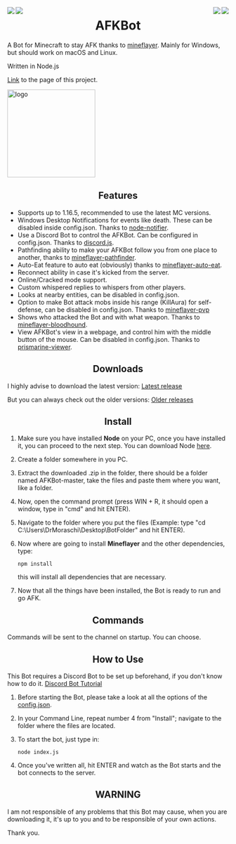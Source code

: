 <a href="https://discord.gg/JQeVxbQT5G"><img src="https://img.shields.io/badge/Discord-blue.svg" align="left"></a><a href="https://github.com/DrMoraschi/AFKBot/releases/download/v2.2/AFKBot.v2.zip"><img src="https://img.shields.io/badge/Download-brightgreen.svg" align="left"></a>

<a href="https://drmoraschi.github.io/AFKBot/"><img src="https://img.shields.io/badge/Page-fc0303.svg" align="right"></a><a href="https://github.com/DrMoraschi/AFKBot/releases"><img src="https://img.shields.io/badge/Releases-f4fc03.svg" align="right"></a>
<h1 align="center">AFKBot</h1>

A Bot for Minecraft to stay AFK thanks to [mineflayer](https://github.com/PrismarineJS/mineflayer). Mainly for Windows, but should work on macOS and Linux.

Written in Node.js

[Link](https://drmoraschi.github.io/AFKBot/) to the page of this project.

<img alt="logo" src="https://github.com/DrMoraschi/AFKBot/raw/master/files/logo.png" height="200" />

<h2 align="center">Features</h2>

 * Supports up to 1.16.5, recommended to use the latest MC versions.
 * Windows Desktop Notifications for events like death. These can be disabled inside config.json. Thanks to [node-notifier](https://github.com/mikaelbr/node-notifier).
 * Use a Discord Bot to control the AFKBot. Can be configured in config.json. Thanks to [discord.js](https://github.com/discordjs/discord.js).
 * Pathfinding ability to make your AFKBot follow you from one place to another, thanks to [mineflayer-pathfinder](https://github.com/Karang/mineflayer-pathfinder).
 * Auto-Eat feature to auto eat (obviously) thanks to [mineflayer-auto-eat](https://github.com/LINKdiscordd/mineflayer-auto-eat).
 * Reconnect ability in case it's kicked from the server.
 * Online/Cracked mode support.
 * Custom whispered replies to whispers from other players.
 * Looks at nearby entities, can be disabled in config.json.
 * Option to make Bot attack mobs inside his range (KillAura) for self-defense, can be disabled in config.json. Thanks to [mineflayer-pvp](https://github.com/PrismarineJS/mineflayer-pvp)
 * Shows who attacked the Bot and with what weapon. Thanks to [mineflayer-bloodhound](https://github.com/Nixes/mineflayer-bloodhound).
 * View AFKBot's view in a webpage, and control him with the middle button of the mouse. Can be disabled in config.json. Thanks to [prismarine-viewer](https://github.com/PrismarineJS/prismarine-viewer).

<h2 align="center">Downloads</h2>

I highly advise to download the latest version:
	[Latest release](https://github.com/DrMoraschi/AFKBot/releases/latest)

But you can always check out the older versions:
	[Older releases](https://github.com/DrMoraschi/AFKBot/releases)

<h2 align="center">Install</h2>

 1. Make sure you have installed **Node** on your PC, once you have installed it, you can proceed to the next step. You can download Node [here](https://nodejs.org/).
 1. Create a folder somewhere in you PC.
 2. Extract the downloaded .zip in the folder, there should be a folder named AFKBot-master, take the files and paste them where you want, like a folder.
 3. Now, open the command prompt (press WIN + R, it should open a window, type in "cmd" and hit ENTER).
 4. Navigate to the folder where you put the files (Example: type "cd C:\Users\DrMoraschi\Desktop\BotFolder" and hit ENTER).
 5. Now where are going to install **Mineflayer** and the other dependencies, type:
	
	`npm install`
    
    this will install all dependencies that are necessary.

 6. Now that all the things have been installed, the Bot is ready to run and go AFK.

<h2 align="center">Commands</h2>

 Commands will be sent to the channel on startup. You can choose.
 
<h2 align="center">How to Use</h2>

This Bot requires a Discord Bot to be set up beforehand, if you don't know how to do it. [Discord Bot Tutorial](https://www.writebots.com/discord-bot-token/)
 1. Before starting the Bot, please take a look at all the options of the [config.json](https://github.com/DrMoraschi/AFKBot/blob/master/files/config.md).
 2. In your Command Line, repeat number 4 from "Install"; navigate to the folder where the files are located.
 3. To start the bot, just type in:
	
	```node index.js```

 3. Once you've written all, hit ENTER and watch as the Bot starts and the bot connects to the server.

<h2 align="center">WARNING</h2>
 
  I am not responsible of any problems that this Bot may cause, when you are downloading it, it's up to you and to be responsible of your own actions.
  
  Thank you.

